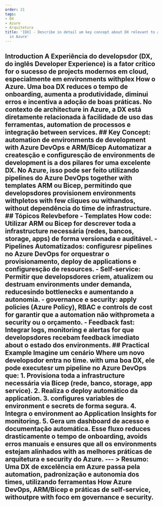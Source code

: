 ```yaml
---
order: 21
tags:
- DX
- Azure
- Arquitetura
title: '[DX] - Describe in detail um key concept about DX relevant to architecture
  in Azure'
---
```


## Introduction A Experiência do developsdor (DX, do inglês Developer Experience) is a fator crítico for o sucesso de projects modernos em cloud, especialmente em environments withplex How o Azure. Uma boa DX reduces o tempo de onboarding, aumenta a produtividade, diminui erros e incentiva a adoção de boas práticas. No contexto de architecture in Azure, a DX está diretamente relacionada à facilidade de uso das ferramentas, automation de processos e integração between services. ## Key Concept: automation de environments de development with Azure DevOps e ARM/Bicep Automatizar a createsção e configuresção de environments de development is a dos pilares for uma excelente DX. No Azure, isso pode ser feito utilizando pipelines do Azure DevOps together with templates ARM ou Bicep, permitindo que developsdores provisionem environments withpletos with few cliques ou withandos, without dependência do time de infrastructure. ## Tópicos Relevbefore - **Templates How code**: Utilizar ARM ou Bicep for descrever toda a infrastructure necessária (redes, bancos, storage, apps) de forma versionada e auditável. - **Pipelines Automatizados**: configuresr pipelines no Azure DevOps for orquestrar o provisionamento, deploy de applications e configuresção de resources. - **Self-service**: Permitir que developsdores criem, atualizem ou destruam environments under demanda, reducesindo bottlenecks e aumentando a autonomia. - **governance e security**: apply policies (Azure Policy), RBAC e controls de cost for garantir que a automation não withprometa a security ou o orçamento. - **Feedback fast**: Integrar logs, monitoring e alertas for que developsdores recebam feedback imediato about o estado dos environments. ## Practical Example Imagine um cenário Where um novo developsdor entra no time. with uma boa DX, ele pode executesr um pipeline no Azure DevOps que: 1. Provisiona toda a infrastructure necessária via Bicep (rede, banco, storage, app service). 2. Realiza o deploy automático da application. 3. configures variables de environment e secrets de forma segura. 4. Integra o environment ao Application Insights for monitoring. 5. Gera um dashboard de acesso e documentação automática. Esse fluxo reduces drasticamente o tempo de onboarding, avoids erros manuais e ensures que all os environments estejam alinhados with as melhores práticas de arquitetura e security do Azure. --- > **Resumo:** Uma DX de excelência em Azure passa pela automation, padronização e autonomia dos times, utilizando ferramentas How Azure DevOps, ARM/Bicep e práticas de self-service, withoutpre with foco em governance e security.